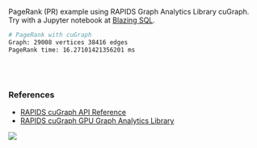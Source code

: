 PageRank (PR) example using RAPIDS Graph Analytics Library cuGraph.<br>
Try with a Jupyter notebook at [Blazing SQL](https://app.blazingsql.com).

```bash
# PageRank with cuGraph
Graph: 29008 vertices 38416 edges
PageRank time: 16.27101421356201 ms
```

<br>
<br>


### References

- [RAPIDS cuGraph API Reference](https://docs.rapids.ai/api/cugraph/stable/api.html)
- [RAPIDS cuGraph GPU Graph Analytics Library](https://github.com/rapidsai/cugraph)

![](https://ga-beacon.deno.dev/G-KD28SG54JQ:hbAybl6nQFOtmVxW4if3xw/github.com/puzzlef/test-cugraph-pagerank)
